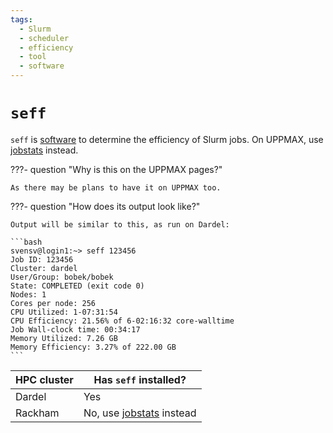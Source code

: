 ```yaml
---
tags:
  - Slurm
  - scheduler
  - efficiency
  - tool
  - software
---
```


# `seff`

`seff` is [software](software.md) to determine the efficiency
of Slurm jobs. On UPPMAX, use [jobstats](jobstats.md) instead.

???- question "Why is this on the UPPMAX pages?"

    As there may be plans to have it on UPPMAX too.


???- question "How does its output look like?"

    Output will be similar to this, as run on Dardel:

    ```bash
    svensv@login1:~> seff 123456
    Job ID: 123456
    Cluster: dardel
    User/Group: bobek/bobek
    State: COMPLETED (exit code 0)
    Nodes: 1
    Cores per node: 256
    CPU Utilized: 1-07:31:54
    CPU Efficiency: 21.56% of 6-02:16:32 core-walltime
    Job Wall-clock time: 00:34:17
    Memory Utilized: 7.26 GB
    Memory Efficiency: 3.27% of 222.00 GB
    ```

HPC cluster|Has `seff` installed?
-----------|---------------------------------------
Dardel     |Yes
Rackham    |No, use [jobstats](jobstats.md) instead

